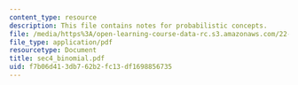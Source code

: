 ```yaml
---
content_type: resource
description: This file contains notes for probabilistic concepts.
file: /media/https%3A/open-learning-course-data-rc.s3.amazonaws.com/22-38-probability-and-its-applications-to-reliability-quality-control-and-risk-assessment-fall-2005/f7b06d413db762b2fc13df1698856735_sec4_binomial.pdf
file_type: application/pdf
resourcetype: Document
title: sec4_binomial.pdf
uid: f7b06d41-3db7-62b2-fc13-df1698856735
---
```

